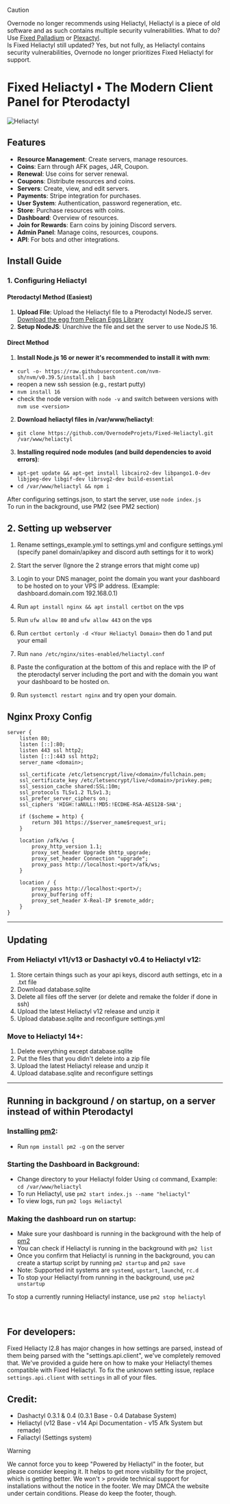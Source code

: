 > [!CAUTION]
> Overnode no longer recommends using Heliactyl, Heliactyl is a piece of old software and as such contains multiple security vulnerabilities.
> What to do? Use [Fixed Palladium](https://github.com/OvernodeProjets/Fixed-Palladium) or [Plexactyl](https://github.com/Plexactyl/panel).<br>
> Is Fixed Heliactyl still updated? Yes, but not fully, as Heliactyl contains security vulnerabilities, Overnode no longer prioritizes Fixed Heliactyl for support.
# Fixed Heliactyl • The Modern Client Panel for Pterodactyl

![Heliactyl](https://github.com/OvernodeProjets/Fixed-Heliactyl/assets/73477238/fe5aaf5c-1c01-4145-b37a-b91b184354b5)

## Features

- **Resource Management**: Create servers, manage resources.
- **Coins**: Earn through AFK pages, J4R, Coupon.
- **Renewal**: Use coins for server renewal.
- **Coupons**: Distribute resources and coins.
- **Servers**: Create, view, and edit servers.
- **Payments**: Stripe integration for purchases.
- **User System**: Authentication, password regeneration, etc.
- **Store**: Purchase resources with coins.
- **Dashboard**: Overview of resources.
- **Join for Rewards**: Earn coins by joining Discord servers.
- **Admin Panel**: Manage coins, resources, coupons.
- **API**: For bots and other integrations.

## Install Guide

### 1. Configuring Heliactyl

#### Pterodactyl Method (Easiest)

1. **Upload File**: Upload the Heliactyl file to a Pterodactyl NodeJS server. [Download the egg from Pelican Eggs Library](https://github.com/pelican-eggs/generic/blob/main/nodejs/egg-pterodactyl-node-js-generic.json)
2. **Setup NodeJS**: Unarchive the file and set the server to use NodeJS 16.

#### Direct Method

1. **Install Node.js 16 or newer it's recommended to install it with nvm**:

- `curl -o- https://raw.githubusercontent.com/nvm-sh/nvm/v0.39.5/install.sh | bash`
- reopen a new ssh session (e.g., restart putty)
- `nvm install 16`
- check the node version with `node -v` and switch between versions with `nvm use <version>`

2. **Download heliactyl files in /var/www/heliactyl**:

- `git clone https://github.com/OvernodeProjets/Fixed-Heliactyl.git /var/www/heliactyl`

3. **Installing required node modules (and build dependencies to avoid errors)**:

- `apt-get update && apt-get install libcairo2-dev libpango1.0-dev libjpeg-dev libgif-dev librsvg2-dev build-essential`
- `cd /var/www/heliactyl && npm i`

After configuring settings.json, to start the server, use `node index.js`</br>
To run in the background, use PM2 (see PM2 section)</br>

## 2. Setting up webserver

1. Rename settings_example.yml to settings.yml and configure settings.yml (specify panel domain/apikey and discord auth settings for it to work)

2. Start the server (Ignore the 2 strange errors that might come up)

3. Login to your DNS manager, point the domain you want your dashboard to be hosted on to your VPS IP address. (Example: dashboard.domain.com 192.168.0.1)

4. Run `apt install nginx && apt install certbot` on the vps

5. Run `ufw allow 80` and `ufw allow 443` on the vps

6. Run `certbot certonly -d <Your Heliactyl Domain>` then do 1 and put your email

7. Run `nano /etc/nginx/sites-enabled/heliactyl.conf`

8. Paste the configuration at the bottom of this and replace with the IP of the pterodactyl server including the port and with the domain you want your dashboard to be hosted on.

9. Run `systemctl restart nginx` and try open your domain.

## Nginx Proxy Config

```Nginx
server {
    listen 80;
    listen [::]:80;
    listen 443 ssl http2;
    listen [::]:443 ssl http2;
    server_name <domain>;

    ssl_certificate /etc/letsencrypt/live/<domain>/fullchain.pem;
    ssl_certificate_key /etc/letsencrypt/live/<domain>/privkey.pem;
    ssl_session_cache shared:SSL:10m;
    ssl_protocols TLSv1.2 TLSv1.3;
    ssl_prefer_server_ciphers on;
    ssl_ciphers 'HIGH:!aNULL:!MD5:!ECDHE-RSA-AES128-SHA';
    
    if ($scheme = http) {
        return 301 https://$server_name$request_uri;
    }

    location /afk/ws {
        proxy_http_version 1.1;
        proxy_set_header Upgrade $http_upgrade;
        proxy_set_header Connection "upgrade";
        proxy_pass http://localhost:<port>/afk/ws;
    }
    
    location / {
        proxy_pass http://localhost:<port>/;
        proxy_buffering off;
        proxy_set_header X-Real-IP $remote_addr;
    }
}
```

<hr>

## Updating

### From Heliactyl v11/v13 or Dashactyl v0.4 to Heliactyl v12:

1. Store certain things such as your api keys, discord auth settings, etc in a .txt file
2. Download database.sqlite
3. Delete all files off the server (or delete and remake the folder if done in ssh)
4. Upload the latest Heliactyl v12 release and unzip it
5. Upload database.sqlite and reconfigure settings.yml

### Move to Heliactyl 14+:

1. Delete everything except database.sqlite
2. Put the files that you didn't delete into a zip file
3. Upload the latest Heliactyl release and unzip it
4. Upload database.sqlite and reconfigure settings

<hr>

## Running in background / on startup, on a server instead of within Pterodactyl

### Installing [pm2](https://github.com/Unitech/pm2):

- Run `npm install pm2 -g` on the server

### Starting the Dashboard in Background:

- Change directory to your Heliactyl folder Using `cd` command, Example: `cd /var/www/heliactyl`
- To run Heliactyl, use `pm2 start index.js --name "heliactyl"`
- To view logs, run `pm2 logs Heliactyl`

### Making the dashboard run on startup:

- Make sure your dashboard is running in the background with the help of [pm2](https://github.com/Unitech/pm2)
- You can check if Heliactyl is running in the background with `pm2 list`
- Once you confirm that Heliactyl is running in the background, you can create a startup script by running `pm2 startup` and `pm2 save`
- Note: Supported init systems are `systemd`, `upstart`, `launchd`, `rc.d`
- To stop your Heliactyl from running in the background, use `pm2 unstartup`

To stop a currently running Heliactyl instance, use `pm2 stop heliactyl`

<br>

## For developers:
Fixed Heliacty l2.8 has major changes in how settings are parsed, instead of them being parsed with the "settings.api.client", we've completely removed that.
We've provided a guide here on how to make your Heliactyl themes compatible with Fixed Heliactyl.
To fix the unknown setting issue, replace `settings.api.client` with `settings` in all of your files.

## Credit:
 - Dashactyl 0.3.1 & 0.4 (0.3.1 Base - 0.4 Database System)
 - Heliactyl (v12 Base - v14 Api Documentation - v15 Afk System but remade)
 - Faliactyl (Settings system)

> [!WARNING]
>
> We cannot force you to keep "Powered by Heliactyl" in the footer, but please consider keeping it. It helps to get more visibility for the project, which is getting better. We won't > provide technical support for installations without the notice in the footer. We may DMCA the website under certain conditions.
> Please do keep the footer, though.
